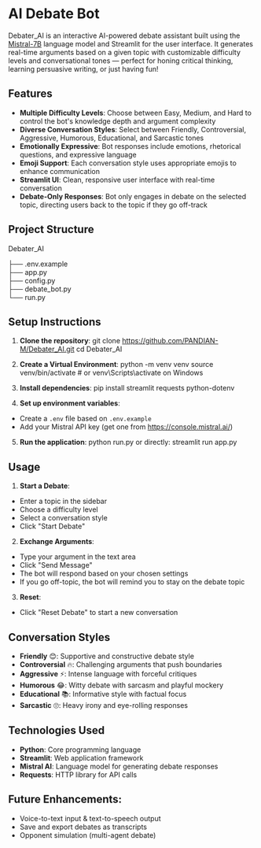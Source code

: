 # AI Debate Bot

Debater_AI is an interactive AI-powered debate assistant built using the [Mistral-7B](https://huggingface.co/mistralai/Mistral-7B-Instruct-v0.1) language model and Streamlit for the user interface. It generates real-time arguments based on a given topic with customizable difficulty levels and conversational tones — perfect for honing critical thinking, learning persuasive writing, or just having fun!

## Features

- **Multiple Difficulty Levels**: Choose between Easy, Medium, and Hard to control the bot's knowledge depth and argument complexity
- **Diverse Conversation Styles**: Select between Friendly, Controversial, Aggressive, Humorous, Educational, and Sarcastic tones
- **Emotionally Expressive**: Bot responses include emotions, rhetorical questions, and expressive language
- **Emoji Support**: Each conversation style uses appropriate emojis to enhance communication
- **Streamlit UI**: Clean, responsive user interface with real-time conversation
- **Debate-Only Responses**: Bot only engages in debate on the selected topic, directing users back to the topic if they go off-track

## Project Structure

Debater_AI
                
├── .env.example         
├── app.py               
├── config.py            
├── debate_bot.py        
└── run.py  

## Setup Instructions

1. **Clone the repository**:
  git clone https://github.com/PANDIAN-M/Debater_AI.git
  cd Debater_AI

2. **Create a Virtual Environment**:
  python -m venv venv
  source venv/bin/activate  # or venv\Scripts\activate on Windows

3. **Install dependencies**:
  pip install streamlit requests python-dotenv


4. **Set up environment variables**:
- Create a `.env` file based on `.env.example`
- Add your Mistral API key (get one from https://console.mistral.ai/)

5. **Run the application**:
  python run.py  or directly: streamlit run app.py


## Usage

1. **Start a Debate**:
- Enter a topic in the sidebar
- Choose a difficulty level
- Select a conversation style
- Click "Start Debate"

2. **Exchange Arguments**:
- Type your argument in the text area
- Click "Send Message"
- The bot will respond based on your chosen settings
- If you go off-topic, the bot will remind you to stay on the debate topic

3. **Reset**:
- Click "Reset Debate" to start a new conversation

## Conversation Styles

- **Friendly** 😊: Supportive and constructive debate style
- **Controversial** 🔥: Challenging arguments that push boundaries
- **Aggressive** ⚡: Intense language with forceful critiques
- **Humorous** 😂: Witty debate with sarcasm and playful mockery
- **Educational** 📚: Informative style with factual focus
- **Sarcastic** 🙄: Heavy irony and eye-rolling responses

## Technologies Used

- **Python**: Core programming language
- **Streamlit**: Web application framework
- **Mistral AI**: Language model for generating debate responses
- **Requests**: HTTP library for API calls

## Future Enhancements:

- Voice-to-text input & text-to-speech output
- Save and export debates as transcripts
- Opponent simulation (multi-agent debate)
